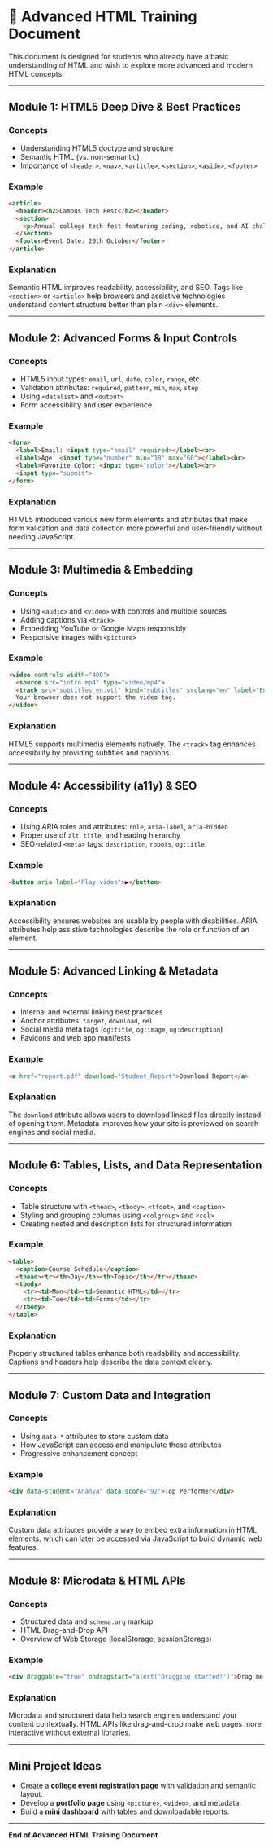 # 🧠 Advanced HTML Training Document

This document is designed for students who already have a basic understanding of HTML and wish to explore more advanced and modern HTML concepts.

---

## Module 1: HTML5 Deep Dive & Best Practices

### Concepts
- Understanding HTML5 doctype and structure
- Semantic HTML (vs. non-semantic)
- Importance of `<header>`, `<nav>`, `<article>`, `<section>`, `<aside>`, `<footer>`

### Example
```html
<article>
  <header><h2>Campus Tech Fest</h2></header>
  <section>
    <p>Annual college tech fest featuring coding, robotics, and AI challenges.</p>
  </section>
  <footer>Event Date: 20th October</footer>
</article>
```

### Explanation
Semantic HTML improves readability, accessibility, and SEO. Tags like `<section>` or `<article>` help browsers and assistive technologies understand content structure better than plain `<div>` elements.

---

## Module 2: Advanced Forms & Input Controls

### Concepts
- HTML5 input types: `email`, `url`, `date`, `color`, `range`, etc.
- Validation attributes: `required`, `pattern`, `min`, `max`, `step`
- Using `<datalist>` and `<output>`
- Form accessibility and user experience

### Example
```html
<form>
  <label>Email: <input type="email" required></label><br>
  <label>Age: <input type="number" min="18" max="60"></label><br>
  <label>Favorite Color: <input type="color"></label><br>
  <input type="submit">
</form>
```

### Explanation
HTML5 introduced various new form elements and attributes that make form validation and data collection more powerful and user-friendly without needing JavaScript.

---

## Module 3: Multimedia & Embedding

### Concepts
- Using `<audio>` and `<video>` with controls and multiple sources
- Adding captions via `<track>`
- Embedding YouTube or Google Maps responsibly
- Responsive images with `<picture>`

### Example
```html
<video controls width="400">
  <source src="intro.mp4" type="video/mp4">
  <track src="subtitles_en.vtt" kind="subtitles" srclang="en" label="English">
  Your browser does not support the video tag.
</video>
```

### Explanation
HTML5 supports multimedia elements natively. The `<track>` tag enhances accessibility by providing subtitles and captions.

---

## Module 4: Accessibility (a11y) & SEO

### Concepts
- Using ARIA roles and attributes: `role`, `aria-label`, `aria-hidden`
- Proper use of `alt`, `title`, and heading hierarchy
- SEO-related `<meta>` tags: `description`, `robots`, `og:title`

### Example
```html
<button aria-label="Play video">▶</button>
```

### Explanation
Accessibility ensures websites are usable by people with disabilities. ARIA attributes help assistive technologies describe the role or function of an element.

---

## Module 5: Advanced Linking & Metadata

### Concepts
- Internal and external linking best practices
- Anchor attributes: `target`, `download`, `rel`
- Social media meta tags (`og:title`, `og:image`, `og:description`)
- Favicons and web app manifests

### Example
```html
<a href="report.pdf" download="Student_Report">Download Report</a>
```

### Explanation
The `download` attribute allows users to download linked files directly instead of opening them. Metadata improves how your site is previewed on search engines and social media.

---

## Module 6: Tables, Lists, and Data Representation

### Concepts
- Table structure with `<thead>`, `<tbody>`, `<tfoot>`, and `<caption>`
- Styling and grouping columns using `<colgroup>` and `<col>`
- Creating nested and description lists for structured information

### Example
```html
<table>
  <caption>Course Schedule</caption>
  <thead><tr><th>Day</th><th>Topic</th></tr></thead>
  <tbody>
    <tr><td>Mon</td><td>Semantic HTML</td></tr>
    <tr><td>Tue</td><td>Forms</td></tr>
  </tbody>
</table>
```

### Explanation
Properly structured tables enhance both readability and accessibility. Captions and headers help describe the data context clearly.

---

## Module 7: Custom Data and Integration

### Concepts
- Using `data-*` attributes to store custom data
- How JavaScript can access and manipulate these attributes
- Progressive enhancement concept

### Example
```html
<div data-student="Ananya" data-score="92">Top Performer</div>
```

### Explanation
Custom data attributes provide a way to embed extra information in HTML elements, which can later be accessed via JavaScript to build dynamic web features.

---

## Module 8: Microdata & HTML APIs

### Concepts
- Structured data and `schema.org` markup
- HTML Drag-and-Drop API
- Overview of Web Storage (localStorage, sessionStorage)

### Example
```html
<div draggable="true" ondragstart="alert('Dragging started!')">Drag me!</div>
```

### Explanation
Microdata and structured data help search engines understand your content contextually. HTML APIs like drag-and-drop make web pages more interactive without external libraries.

---

## Mini Project Ideas

- Create a **college event registration page** with validation and semantic layout.
- Develop a **portfolio page** using `<picture>`, `<video>`, and metadata.
- Build a **mini dashboard** with tables and downloadable reports.

---

**End of Advanced HTML Training Document**
